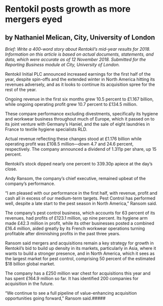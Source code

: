 # Rentokil posts growth as more mergers eyed

by Nathaniel Melican, City, University of London
------------------------------------------------

*Brief: Write a 400-word story about Rentokil’s mid-year results for 2018. Information on this article is based on actual documents, statements, and data, which were accurate as of 12 November 2018. Submitted for the Reporting Business module at City, University of London.*

Rentokil Initial PLC announced increased earnings for the first half of the year, despite spin-offs and the extended winter in North America hitting its revenues adversely, and as it looks to continue its acquisition spree for the rest of the year.

Ongoing revenue in the first six months grew 10.5 percent to £1.167 billion, while ongoing operating profit grew 10.7 percent to £134.5 million.

These compare performance excluding divestments, specifically its hygiene and workwear business throughout much of Europe, which it passed on to its joint venture with Germany’s Haniel, and the sale of eight laundries in France to textile hygiene specialists RLD.

Actual revenue reflecting these changes stood at £1.176 billion while operating profit was £108.5 million—down 4.7 and 24.6 percent, respectively. The company announced a dividend of 1.311p per share, up 15 percent.

Rentokil’s stock dipped nearly one percent to 339.30p apiece at the day’s close.

Andy Ransom, the company’s chief executive, remained upbeat of the company’s performance.

“I am pleased with our performance in the first half, with revenue, profit and cash all in excess of our medium-term targets. Pest Control has performed well, despite a late start to the pest season in North America,” Ransom said.

The company’s pest control business, which accounts for 63 percent of its revenues, had profits of £123.1 million, up nine percent. Its hygiene arm made £42.3 million in profit, while its other businesses posted a combined £16.4 million, aided greatly by its French workwear operations turning profitable after diminishing profits in the past three years.

Ransom said mergers and acquisitions remain a key strategy for growth in Rentokil’s bid to build up density in its markets, particularly in Asia, where it wants to build a stronger presence, and in North America, which it sees as the largest market for pest control, comprising 50 percent of the estimated $18 billion global market.

The company has a £250 million war chest for acquisitions this year and has spent £164.9 million so far. It has identified 200 companies for acquisition in the future.

“We continue to see a full pipeline of value-enhancing acquisition opportunities going forward,” Ransom said.#####
